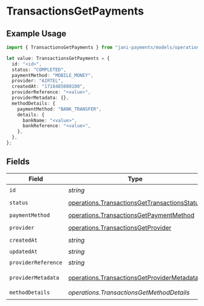 # TransactionsGetPayments

## Example Usage

```typescript
import { TransactionsGetPayments } from "jani-payments/models/operations";

let value: TransactionsGetPayments = {
  id: "<id>",
  status: "COMPLETED",
  paymentMethod: "MOBILE_MONEY",
  provider: "AIRTEL",
  createdAt: "1718485080100",
  providerReference: "<value>",
  providerMetadata: {},
  methodDetails: {
    paymentMethod: "BANK_TRANSFER",
    details: {
      bankName: "<value>",
      bankReference: "<value>",
    },
  },
};
```

## Fields

| Field                                                                                                        | Type                                                                                                         | Required                                                                                                     | Description                                                                                                  |
| ------------------------------------------------------------------------------------------------------------ | ------------------------------------------------------------------------------------------------------------ | ------------------------------------------------------------------------------------------------------------ | ------------------------------------------------------------------------------------------------------------ |
| `id`                                                                                                         | *string*                                                                                                     | :heavy_check_mark:                                                                                           | N/A                                                                                                          |
| `status`                                                                                                     | [operations.TransactionsGetTransactionsStatus](../../models/operations/transactionsgettransactionsstatus.md) | :heavy_check_mark:                                                                                           | N/A                                                                                                          |
| `paymentMethod`                                                                                              | [operations.TransactionsGetPaymentMethod](../../models/operations/transactionsgetpaymentmethod.md)           | :heavy_check_mark:                                                                                           | N/A                                                                                                          |
| `provider`                                                                                                   | [operations.TransactionsGetProvider](../../models/operations/transactionsgetprovider.md)                     | :heavy_check_mark:                                                                                           | N/A                                                                                                          |
| `createdAt`                                                                                                  | *string*                                                                                                     | :heavy_check_mark:                                                                                           | N/A                                                                                                          |
| `updatedAt`                                                                                                  | *string*                                                                                                     | :heavy_minus_sign:                                                                                           | N/A                                                                                                          |
| `providerReference`                                                                                          | *string*                                                                                                     | :heavy_check_mark:                                                                                           | N/A                                                                                                          |
| `providerMetadata`                                                                                           | [operations.TransactionsGetProviderMetadata](../../models/operations/transactionsgetprovidermetadata.md)     | :heavy_check_mark:                                                                                           | Any valid JSON value                                                                                         |
| `methodDetails`                                                                                              | *operations.TransactionsGetMethodDetails*                                                                    | :heavy_check_mark:                                                                                           | N/A                                                                                                          |